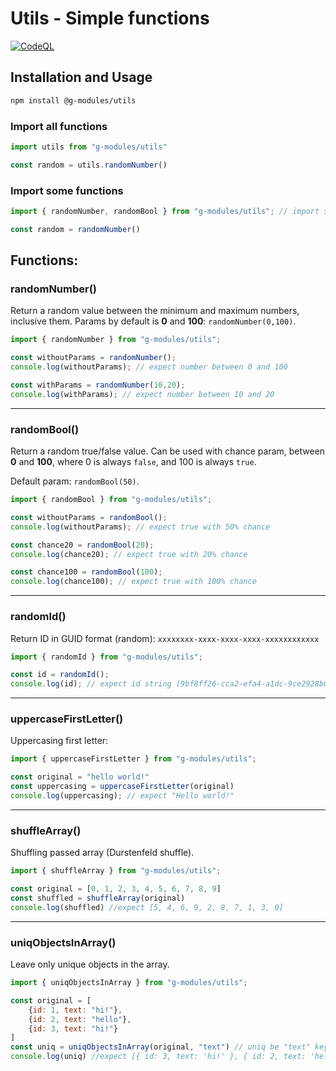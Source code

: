 # Utils - Simple functions

[![CodeQL](https://github.com/g-modules/utils/actions/workflows/codeql-analysis.yml/badge.svg)](https://github.com/g-modules/utils/actions/workflows/codeql-analysis.yml)

## Installation and Usage
```bash
npm install @g-modules/utils
```

### Import all functions
```js
import utils from "g-modules/utils"

const random = utils.randomNumber()
```

### Import some functions
```js
import { randomNumber, randomBool } from "g-modules/utils"; // import some modules

const random = randomNumber()
```

## Functions:
### randomNumber()

Return a random value between the minimum and maximum numbers, inclusive them. 
Params by default is **0** and **100**: `randomNumber(0,100)`.

```js
import { randomNumber } from "g-modules/utils";

const withoutParams = randomNumber();
console.log(withoutParams); // expect number between 0 and 100

const withParams = randomNumber(10,20);
console.log(withParams); // expect number between 10 and 20
```

---

### randomBool()
Return a random true/false value. 
Can be used with chance param, between **0** and **100**, where 0 is always `false`, and 100 is always `true`.

Default param: `randomBool(50)`.

```js
import { randomBool } from "g-modules/utils";

const withoutParams = randomBool();
console.log(withoutParams); // expect true with 50% chance

const chance20 = randomBool(20);
console.log(chance20); // expect true with 20% chance

const chance100 = randomBool(100);
console.log(chance100); // expect true with 100% chance
```

---

### randomId()
Return ID in GUID format (random): `xxxxxxxx-xxxx-xxxx-xxxx-xxxxxxxxxxxx`

```js
import { randomId } from "g-modules/utils";

const id = randomId();
console.log(id); // expect id string (9bf8ff26-cca2-efa4-a1dc-9ce2928b0770)
```

---

### uppercaseFirstLetter()
Uppercasing first letter:

```js
import { uppercaseFirstLetter } from "g-modules/utils";

const original = "hello world!"
const uppercasing = uppercaseFirstLetter(original)
console.log(uppercasing); // expect "Hello world!"
```

---

### shuffleArray()
Shuffling passed array (Durstenfeld shuffle).

```js
import { shuffleArray } from "g-modules/utils";

const original = [0, 1, 2, 3, 4, 5, 6, 7, 8, 9]
const shuffled = shuffleArray(original)
console.log(shuffled) //expect [5, 4, 6, 9, 2, 8, 7, 1, 3, 0]
```

---

### uniqObjectsInArray()
Leave only unique objects in the array.

```js
import { uniqObjectsInArray } from "g-modules/utils";

const original = [
	{id: 1, text: "hi!"},
	{id: 2, text: "hello"},
	{id: 3, text: "hi!"}
]
const uniq = uniqObjectsInArray(original, "text") // uniq be "text" key
console.log(uniq) //expect [{ id: 3, text: 'hi!' }, { id: 2, text: 'hello' }
```

